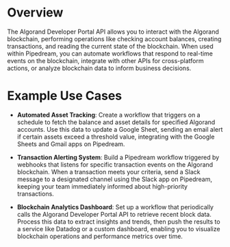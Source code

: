 # Overview

The Algorand Developer Portal API allows you to interact with the Algorand blockchain, performing operations like checking account balances, creating transactions, and reading the current state of the blockchain. When used within Pipedream, you can automate workflows that respond to real-time events on the blockchain, integrate with other APIs for cross-platform actions, or analyze blockchain data to inform business decisions.

# Example Use Cases

- **Automated Asset Tracking**: Create a workflow that triggers on a schedule to fetch the balance and asset details for specified Algorand accounts. Use this data to update a Google Sheet, sending an email alert if certain assets exceed a threshold value, integrating with the Google Sheets and Gmail apps on Pipedream.

- **Transaction Alerting System**: Build a Pipedream workflow triggered by webhooks that listens for specific transaction events on the Algorand blockchain. When a transaction meets your criteria, send a Slack message to a designated channel using the Slack app on Pipedream, keeping your team immediately informed about high-priority transactions.

- **Blockchain Analytics Dashboard**: Set up a workflow that periodically calls the Algorand Developer Portal API to retrieve recent block data. Process this data to extract insights and trends, then push the results to a service like Datadog or a custom dashboard, enabling you to visualize blockchain operations and performance metrics over time.
